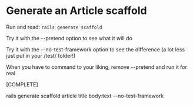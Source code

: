 # Generate an Article scaffold

Run and read: `rails generate scaffold`

Try it with the --pretend option to see what it will do

Try it with the --no-test-framework option to see the difference (a lot less just put in your /test/ folder!)

When you have to command to your liking, remove --pretend and run it for real

[COMPLETE]

rails generate scaffold article title body:text --no-test-framework
